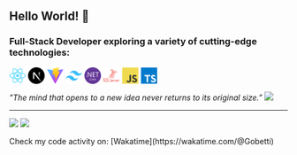 ## Hello World! 👋
### Full-Stack Developer exploring a variety of cutting-edge technologies:

<p>
  <img align="center" alt="React" height="30" src="https://github.com/devicons/devicon/blob/master/icons/react/react-original.svg">
  <img align="center" alt="Next" height="30" src="https://github.com/devicons/devicon/blob/master/icons/nextjs/nextjs-original.svg">
  <img align="center" alt="Vite" height="30" src="https://github.com/devicons/devicon/blob/master/icons/vitejs/vitejs-original.svg">
  <img align="center" alt="Tailwind" height="30" src="https://github.com/devicons/devicon/blob/master/icons/tailwindcss/tailwindcss-original.svg">
  <img align="center" alt=".NET Core" height="30" src="https://github.com/devicons/devicon/blob/master/icons/dotnetcore/dotnetcore-original.svg">
  <img align="center" alt="SQLServer" height="30" src="https://github.com/devicons/devicon/blob/master/icons/microsoftsqlserver/microsoftsqlserver-plain-wordmark.svg">
  <img align="center" alt="Javascript" height="30" src="https://github.com/devicons/devicon/blob/master/icons/javascript/javascript-original.svg">
  <img align="center" alt="Typescript" height="30" src="https://github.com/devicons/devicon/blob/master/icons/typescript/typescript-original.svg">
</p>


<p>
  <em>"The mind that opens to a new idea never returns to its original size.”</em>
  <img height="20" src="https://github.githubassets.com/images/icons/emoji/unicode/1f4ad.png?v8"/>
</p>

-----------------
<p>
  <img height="160" src="https://github-readme-stats-anuraghazra1.vercel.app/api/top-langs/?username=MatheusGobetti&layout=compact&theme=radical&langs_count=8" />
  <img height="160" src="https://github-readme-stats.vercel.app/api?username=matheusgobetti&theme=radical&show_icons=true"/>
</p>

<p>
  Check my code activity on: [Wakatime](https://wakatime.com/@Gobetti)
</p>

